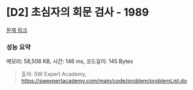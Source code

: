 # [D2] 초심자의 회문 검사 - 1989 

[문제 링크](https://swexpertacademy.com/main/code/problem/problemDetail.do?contestProbId=AV5PyTLqAf4DFAUq) 

### 성능 요약

메모리: 58,508 KB, 시간: 146 ms, 코드길이: 145 Bytes



> 출처: SW Expert Academy, https://swexpertacademy.com/main/code/problem/problemList.do